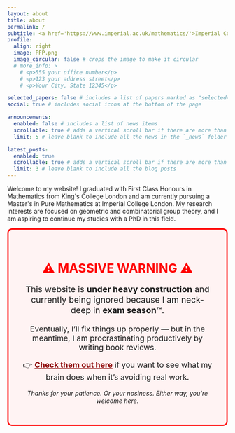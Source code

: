 ```yaml
---
layout: about
title: about
permalink: /
subtitle: <a href='https://www.imperial.ac.uk/mathematics/'>Imperial College London</a>. Domine Dirige Nos.
profile:
  align: right
  image: PFP.png
  image_circular: false # crops the image to make it circular
  # more_info: >
    # <p>555 your office number</p>
    # <p>123 your address street</p>
    # <p>Your City, State 12345</p>

selected_papers: false # includes a list of papers marked as "selected={true}"
social: true # includes social icons at the bottom of the page

announcements:
  enabled: false # includes a list of news items
  scrollable: true # adds a vertical scroll bar if there are more than 3 news items
  limit: 5 # leave blank to include all the news in the `_news` folder

latest_posts:
  enabled: true
  scrollable: true # adds a vertical scroll bar if there are more than 3 new posts items
  limit: 3 # leave blank to include all the blog posts
---
```


Welcome to my website! I graduated with First Class Honours in Mathematics from King's College London and am currently pursuing a Master's in Pure Mathematics at Imperial College London. My research interests are focused on geometric and combinatorial group theory, and I am aspiring to continue my studies with a PhD in this field.

<div style="border: 3px solid red; padding: 2rem; background-color: #fff3f3; border-radius: 10px; margin-bottom: 2rem;">
  <h1 style="color: red; text-align: center;">⚠️ MASSIVE WARNING ⚠️</h1>
  <p style="font-size: 1.2rem; text-align: center;">
    This website is <strong>under heavy construction</strong> and currently being ignored because I am neck-deep in <strong>exam season™</strong>.
  </p>
  <p style="font-size: 1.1rem; text-align: center;">
    Eventually, I’ll fix things up properly — but in the meantime, I am procrastinating productively by writing book reviews.
  </p>
  <p style="font-size: 1.1rem; text-align: center;">
    👉 <a href="/books" style="font-weight: bold; color: darkred;">Check them out here</a> if you want to see what my brain does when it’s avoiding real work.
  </p>
  <p style="text-align: center; font-style: italic;">Thanks for your patience. Or your nosiness. Either way, you're welcome here.</p>
</div>
